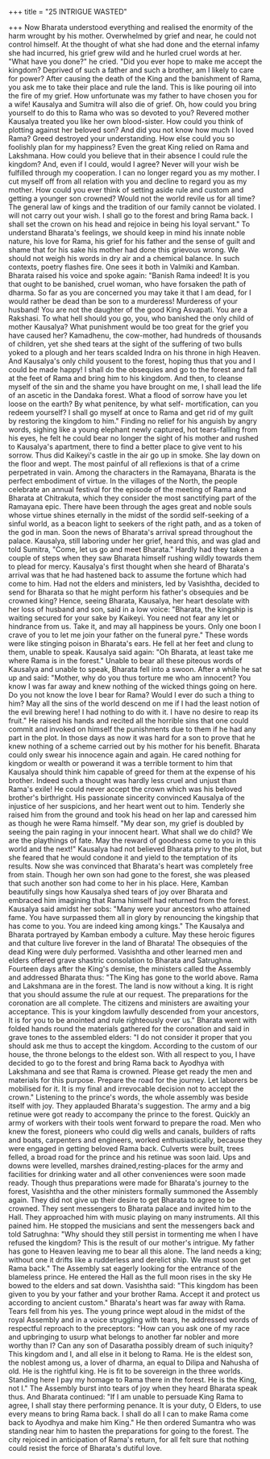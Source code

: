 +++
title = "25 INTRIGUE WASTED"

+++
Now Bharata understood everything
and realised the enormity of the harm
wrought by his mother.
Overwhelmed by grief and near, he
could not control himself. At the thought
of what she had done and the eternal
infamy she had incurred, his grief grew
wild and he hurled cruel words at her.
"What have you done?" he cried. "Did
you ever hope to make me accept the
kingdom? Deprived of such a father and
such a brother, am I likely to care for
power? After causing the death of the
King and the banishment of Rama, you
ask me to take their place and rule the
land. This is like pouring oil into the fire
of my grief. How unfortunate was my
father to have chosen you for a wife!
Kausalya and Sumitra will also die of
grief. Oh, how could you bring yourself to
do this to Rama who was so devoted to
you? Revered mother Kausalya treated
you like her own blood-sister. How could
you think of plotting against her beloved
son? And did you not know how much I
loved Rama? Greed destroyed your
understanding. How else could you so
foolishly plan for my happiness? Even the
great King relied on Rama and
Lakshmana. How could you believe that
in their absence I could rule the kingdom?
And, even if I could, would I agree?
Never will your wish be fulfilled through
my cooperation. I can no longer regard
you as my mother. I cut myself off from
all relation with you and decline to regard
you as my mother. How could you ever
think of setting aside rule and custom and
getting a younger son crowned? Would
not the world revile us for all time? The
general law of kings and the tradition of
our family cannot be violated. I will not
carry out your wish. I shall go to the forest
and bring Rama back. I shall set the crown
on his head and rejoice in being his loyal
servant."
To understand Bharata's feelings, we
should keep in mind his innate noble
nature, his love for Rama, his grief for his
father and the sense of guilt and shame
that for his sake his mother had done this
grievous wrong. We should not weigh his
words in dry air and a chemical balance.
In such contexts, poetry flashes fire. One
sees it both in Valmiki and Kamban.
Bharata raised his voice and spoke
again: "Banish Rama indeed! It is you that
ought to be banished, cruel woman, who
have forsaken the path of dharma. So far
as you are concerned you may take it that
I am dead, for I would rather be dead than
be son to a murderess! Murderess of your
husband! You are not the daughter of the
good King Asvapati. You are a Rakshasi.
To what hell should you go, you, who
banished the only child of mother
Kausalya? What punishment would be too
great for the grief you have caused her?
Kamadhenu,
the
cow-mother,
had
hundreds of thousands of children, yet she
shed tears at the sight of the suffering of
two bulls yoked to a plough and her tears
scalded Indra on his throne in high
Heaven. And Kausalya's only child yousent to the forest, hoping thus that you and
I could be made happy! I shall do the
obsequies and go to the forest and fall at
the feet of Rama and bring him to his
kingdom. And then, to cleanse
myself of the sin and the shame you
have brought on me, I shall lead the life of
an ascetic in the Dandaka forest. What a
flood of sorrow have you let loose on the
earth? By what penitence, by what self-
mortification, can you redeem yourself? I
shall go myself at once to Rama and get
rid of my guilt by restoring the kingdom
to him."
Finding no relief for his anguish by
angry words, sighing like a young
elephant newly captured, hot tears-falling
from his eyes, he felt he could bear no
longer the sight of his mother and rushed
to Kausalya's apartment, there to find a
better place to give vent to his sorrow.
Thus did Kaikeyi's castle in the air go
up in smoke. She lay down on the floor
and wept. The most painful of all
reflexions is that of a crime perpetrated in
vain.
Among
the
characters
in
the
Ramayana, Bharata is the perfect
embodiment of virtue. In the villages of
the North, the people celebrate an annual
festival for the episode of the meeting of
Rama and Bharata at Chitrakuta, which
they consider the most sanctifying part of
the Ramayana epic. There have been
through the ages great and noble souls
whose virtue shines eternally in the midst
of the sordid self-seeking of a sinful
world, as a beacon light to seekers of the
right path, and as a token of the god in
man.
Soon the news of Bharata's arrival
spread throughout the palace. Kausalya,
still laboring under her grief, heard this,
and was glad and told Sumitra, "Come, let
us go and meet Bharata." Hardly had they
taken a couple of steps when they saw
Bharata himself rushing wildly towards
them to plead for mercy.
Kausalya's first thought when she
heard of Bharata's arrival was that he had
hastened back to assume the fortune
which had come to him. Had not the
elders and ministers, led by Vasishtha,
decided to send for Bharata so that he
might perform his father's obsequies and
be crowned king? Hence, seeing Bharata,
Kausalya, her heart desolate with her loss
of husband and son, said in a low voice:
"Bharata, the kingship is waiting secured
for your sake by Kaikeyi. You need not
fear any let or hindrance from us. Take it,
and may all happiness be yours. Only one
boon I crave of you to let me join your
father on the funeral pyre."
These words were like stinging poison
in Bharata's ears. He fell at her feet and
clung to them, unable to speak.
Kausalya said again: "Oh Bharata, at
least take me where Rama is in the forest."
Unable to bear all these piteous words
of Kausalya and unable to speak, Bharata
fell into a swoon. After a while he sat up
and said: "Mother, why do you thus
torture me who am innocent? You know I
was far away and knew nothing of the
wicked things going on here. Do you not
know the love I bear for Rama? Would I
ever do such a thing to him? May all the
sins of the world descend on me if I had
the least notion of the evil brewing here! I
had nothing to do with it. I have no desire
to reap its fruit."
He raised his hands and recited all the
horrible sins that one could commit and
invoked on himself the punishments due
to them if he had any part in the plot.
In those days as now it was hard for a
son to prove that he knew nothing of a
scheme carried out by his mother for his
benefit. Bharata could only swear his
innocence again and again. He cared
nothing for kingdom or wealth or powerand it was a terrible torment to him that
Kausalya should think him capable of
greed for them at the expense of his
brother. Indeed such a thought was hardly
less cruel and unjust than Rama's exile!
He could never accept the crown which
was his beloved brother's birthright.
His passionate sincerity convinced
Kausalya of the injustice of her
suspicions, and her heart went out to him.
Tenderly she raised him from the ground
and took his head on her lap and caressed
him as though he were Rama himself.
"My dear son, my grief is doubled by
seeing the pain raging in your innocent
heart. What shall we do child? We are the
playthings of fate. May the reward of
goodness come to you in this world and
the next!"
Kausalya had not believed Bharata
privy to the plot, but she feared that he
would condone it and yield to the
temptation of its results. Now she was
convinced that Bharata's heart was
completely free from stain. Though her
own son had gone to the forest, she was
pleased that such another son had come to
her in his place.
Here, Kamban beautifully sings how
Kausalya shed tears of joy over Bharata
and embraced him imagining that Rama
himself had returned from the forest.
Kausalya said amidst her sobs: "Many
were your ancestors who attained fame.
You have surpassed them all in glory by
renouncing the kingship that has come to
you. You are indeed king among kings."
The Kausalya and Bharata portrayed
by Kamban embody a culture. May these
heroic figures and that culture live forever
in the land of Bharata!
The obsequies of the dead King were
duly performed. Vasishtha and other
learned men and elders offered grave
shastric consolation to Bharata and
Satrughna. Fourteen days after the King's
demise, the ministers called the Assembly
and addressed Bharata thus:
"The King has gone to the world
above. Rama and Lakshmana are in the
forest. The land is now without a king. It
is right that you should assume the rule at
our request. The preparations for the
coronation are all complete. The citizens
and
ministers
are
awaiting
your
acceptance. This is your kingdom lawfully
descended from your ancestors, It is for
you to be anointed and rule righteously
over us."
Bharata went with folded hands round
the materials gathered for the coronation
and said in grave tones to the assembled
elders:
"I do not consider it proper that you
should ask me thus to accept the kingdom.
According to the custom of our house, the
throne belongs to the eldest son. With all
respect to you, I have decided to go to the
forest and bring Rama back to Ayodhya
with Lakshmana and see that Rama is
crowned. Please get ready the men and
materials for this purpose. Prepare the
road for the journey. Let laborers be
mobilised for it. It is my final and
irrevocable decision not to accept the
crown."
Listening to the prince's words, the
whole assembly was beside itself with joy.
They applauded Bharata's suggestion. The
army and a big retinue were got ready to
accompany the prince to the forest.
Quickly an army of workers with their
tools went forward to prepare the road.
Men who knew the forest, pioneers
who could dig wells and canals, builders
of rafts and boats, carpenters and
engineers,
worked
enthusiastically,
because they were engaged in getting
beloved Rama back. Culverts were built,
trees felled, a broad road for the prince
and his retinue was soon laid. Ups and
downs were levelled, marshes drained,resting-places for the army and facilities
for drinking water and all other
conveniences were soon made ready.
Though thus preparations were made
for Bharata's journey to the forest,
Vasishtha and the other ministers formally
summoned the Assembly again. They did
not give up their desire to get Bharata to
agree to be crowned. They sent
messengers to Bharata palace and invited
him to the Hall. They approached him
with music playing on many instruments.
All this pained him.
He stopped the musicians and sent the
messengers back and told Satrughna:
"Why should they still persist in
tormenting me when I have refused the
kingdom? This is the result of our
mother's intrigue. My father has gone to
Heaven leaving me to bear all this alone.
The land needs a king; without one it
drifts like a rudderless and derelict ship.
We must soon get Rama back."
The Assembly sat eagerly looking for
the entrance of the blameless prince. He
entered the Hall as the full moon rises in
the sky He bowed to the elders and sat
down.
Vasishtha said: "This kingdom has
been given to you by your father and your
brother Rama. Accept it and protect us
according to ancient custom."
Bharata's heart was far away with
Rama. Tears fell from his yes. The young
prince wept aloud in the midst of the royal
Assembly and in a voice struggling with
tears, he addressed words of respectful
reproach to the preceptors:
"How can you ask one of my race and
upbringing to usurp what belongs to
another far nobler and more worthy than
I? Can any son of Dasaratha possibly
dream of such iniquity? This kingdom and
I, and all else in it belong to Rama. He is
the eldest son, the noblest among us, a
lover of dharma, an equal to Dilipa and
Nahusha of old. He is the rightful king.
He is fit to be sovereign in the three
worlds. Standing here I pay my homage to
Rama there in the forest. He is the King,
not I."
The Assembly burst into tears of joy
when they heard Bharata speak thus.
And Bharata continued: "If I am unable
to persuade King Rama to agree, I shall
stay there performing penance. It is your
duty, O Elders, to use every means to
bring Rama back. I shall do all I can to
make Rama come back to Ayodhya and
make him King."
He then ordered Sumantra who was
standing near him to hasten the
preparations for going to the forest. The
city rejoiced in anticipation of Rama's
return, for all felt sure that nothing could
resist the force of Bharata's dutiful love.